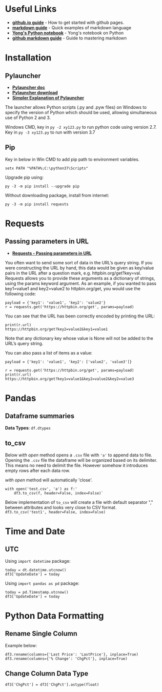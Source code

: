 # Useful Links
- __[github.io guide](https://guides.github.com/features/pages/)__ - How to get started with github pages.
- __[markdown guide](https://markdown-it.github.io/)__ - Quick examples of markdown language
- __[Yong's Python notebook](https://yongks.github.io/python_book/)__ - Yong's notebook on Python
- __[github markdown guide](https://guides.github.com/features/mastering-markdown/)__ - Guide to mastering markdown

# Installation
## Pylauncher
- __[Pylauncher doc](https://www.python.org/dev/peps/pep-0397/)__
- __[Pylauncher download](https://bitbucket.org/vinay.sajip/pylauncher)__
- __[Simpler Explanation of Pylauncher](https://blog.python.org/2011/07/python-launcher-for-windows_11.html)__

The launcher allows Python scripts (.py and .pyw files) on Windows to specify the version of Python which should be used, allowing simultaneous use of Python 2 and 3.

Windows CMD, key in `py -2 xy123.py` to run python code using version 2.7. Key in `py -3 xy123.py` to run with version 3.7

## Pip 
Key in below in Win CMD to add pip path to environment variables.
    
    setx PATH "%PATH%;C:\python37\Scripts"

Upgrade pip using:
    
    py -3 -m pip install --upgrade pip
    
Without downloading package, install from internet:
    
    py -3 -m pip install requests

# Requests
## Passing parameters in URL
- __[Requests - Passing parameters in URL](http://docs.python-requests.org/en/master/user/quickstart/#passing-parameters-in-urls)__ 

You often want to send some sort of data in the URL’s query string. If you were constructing the URL by hand, this data would be given as key/value pairs in the URL after a question mark, e.g. httpbin.org/get?key=val. Requests allows you to provide these arguments as a dictionary of strings, using the params keyword argument. As an example, if you wanted to pass key1=value1 and key2=value2 to httpbin.org/get, you would use the following code:

    payload = {'key1': 'value1', 'key2': 'value2'}
    r = requests.get('https://httpbin.org/get', params=payload)
    
You can see that the URL has been correctly encoded by printing the URL:

    print(r.url)
    https://httpbin.org/get?key2=value2&key1=value1
    
Note that any dictionary key whose value is None will not be added to the URL’s query string.

You can also pass a list of items as a value:

    payload = {'key1': 'value1', 'key2': ['value2', 'value3']}

    r = requests.get('https://httpbin.org/get', params=payload)
    print(r.url)
    https://httpbin.org/get?key1=value1&key2=value2&key2=value3


# Pandas
## Dataframe summaries
__Data Types__: `df.dtypes`

## to_csv
Below *with open* method opens a `.csv` file with `'a'` to append data to file. Opening the `.csv` file the dataframe will be organized based on its delimiter. This means no need to delimit the file. However somehow it introduces empty rows after each data row.

_with open_ method will automatically 'close'.

    with open('test.csv', 'a') as f:' 
        df3.to_csv(f, header=False, index=False)` 

Below implementation of `to_csv` will create a file with default separator "," between attributes and looks very close to CSV format. 
`df3.to_csv('test1', header=False, index=False)` 

# Time and Date 
## UTC 
Using `import datetime` package:

    today = dt.datetime.utcnow()
    df3['UpdateDate'] = today
    
Using `import pandas as pd` package:

    today = pd.Timestamp.utcnow()
    df3['UpdateDate'] = today
    
# Python Data Formatting
## Rename Single Column
Example below:

    df3.rename(columns={'Last Price': 'LastPrice'}, inplace=True)
    df3.rename(columns={'% Change': 'ChgPct'}, inplace=True)

## Change Column Data Type
    df3['ChgPct'] = df3['ChgPct'].astype(float)
